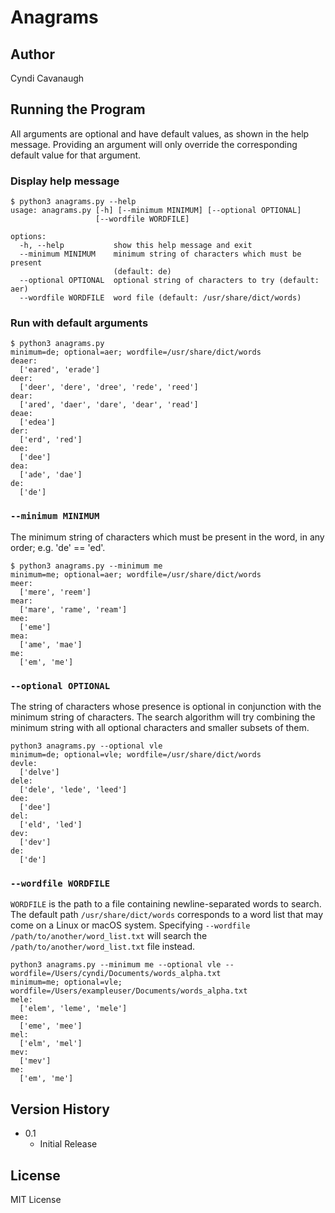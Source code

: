 # Anagrams

## Author

Cyndi Cavanaugh

## Running the Program

All arguments are optional and have default values, as shown in the help message. Providing an argument will only override the corresponding default value for that argument.

### Display help message

```
$ python3 anagrams.py --help
usage: anagrams.py [-h] [--minimum MINIMUM] [--optional OPTIONAL]
                   [--wordfile WORDFILE]

options:
  -h, --help           show this help message and exit
  --minimum MINIMUM    minimum string of characters which must be present
                       (default: de)
  --optional OPTIONAL  optional string of characters to try (default: aer)
  --wordfile WORDFILE  word file (default: /usr/share/dict/words)
```

### Run with default arguments

```
$ python3 anagrams.py       
minimum=de; optional=aer; wordfile=/usr/share/dict/words
deaer:
  ['eared', 'erade']
deer:
  ['deer', 'dere', 'dree', 'rede', 'reed']
dear:
  ['ared', 'daer', 'dare', 'dear', 'read']
deae:
  ['edea']
der:
  ['erd', 'red']
dee:
  ['dee']
dea:
  ['ade', 'dae']
de:
  ['de']
```

### `--minimum MINIMUM`

The minimum string of characters which must be present in the word, in any order; e.g. 'de' == 'ed'.

```
$ python3 anagrams.py --minimum me  
minimum=me; optional=aer; wordfile=/usr/share/dict/words
meer:
  ['mere', 'reem']
mear:
  ['mare', 'rame', 'ream']
mee:
  ['eme']
mea:
  ['ame', 'mae']
me:
  ['em', 'me']
```

### `--optional OPTIONAL`

The string of characters whose presence is optional in conjunction with the minimum string of characters. The search algorithm will try combining the minimum string with all optional characters and smaller subsets of them.

```
python3 anagrams.py --optional vle
minimum=de; optional=vle; wordfile=/usr/share/dict/words
devle:
  ['delve']
dele:
  ['dele', 'lede', 'leed']
dee:
  ['dee']
del:
  ['eld', 'led']
dev:
  ['dev']
de:
  ['de']
```

### `--wordfile WORDFILE`

`WORDFILE` is the path to a file containing newline-separated words to search. The default path `/usr/share/dict/words` corresponds to a word list that may come on a Linux or macOS system. Specifying `--wordfile /path/to/another/word_list.txt` will search the `/path/to/another/word_list.txt` file instead. 

```
python3 anagrams.py --minimum me --optional vle --wordfile=/Users/cyndi/Documents/words_alpha.txt
minimum=me; optional=vle; wordfile=/Users/exampleuser/Documents/words_alpha.txt
mele:
  ['elem', 'leme', 'mele']
mee:
  ['eme', 'mee']
mel:
  ['elm', 'mel']
mev:
  ['mev']
me:
  ['em', 'me']
```

## Version History

* 0.1
    * Initial Release

## License

MIT License
